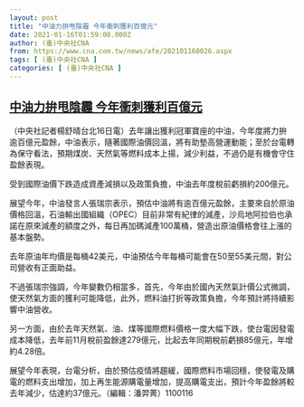```yaml
---
layout: post
title: "中油力拚甩陰霾 今年衝刺獲利百億元"
date: 2021-01-16T01:59:08.000Z
author: (臺)中央社CNA
from: https://www.cna.com.tw/news/afe/202101160026.aspx
tags: [ (臺)中央社CNA ]
categories: [ (臺)中央社CNA ]
---
```

<!--1610762348000-->
[中油力拚甩陰霾 今年衝刺獲利百億元](https://www.cna.com.tw/news/afe/202101160026.aspx)
------

<div>
<div></div><div class="paragraph"><p>（中央社記者楊舒晴台北16日電）去年讓出獲利冠軍寶座的中油，今年度將力拚逾百億元盈餘，中油表示，隨著國際油價回溫，將有助墊高營運動能；至於台電轉為保守看法，預期煤炭、天然氣等燃料成本上揚，減少利益，不過仍是有機會守住盈餘表現。</p><p>受到國際油價下跌造成資產減損以及政策負擔，中油去年度稅前虧損約200億元。</p><p>展望今年，中油發言人張瑞宗表示，預估中油將有逾百億元盈餘，主要來自於原油價格回溫，石油輸出國組織（OPEC）目前非常有紀律的減產，沙烏地阿拉伯也承諾在原來減產的額度之外，每日再加碼減產100萬桶，營造出原油價格會往上漲的基本盤勢。</p><p>去年原油年均價是每桶42美元，中油預估今年每桶可能會在50至55美元間，對公司營收有正面助益。</p><p>不過張瑞宗強調，今年變數仍相當多，首先，今年由於國內天然氣計價公式微調，使天然氣方面的獲利可能降低，此外，燃料油打折等政策負擔，今年預計將持續影響中油營收。</p><p>另一方面，由於去年天然氣、油、煤等國際燃料價格一度大幅下跌，使台電因發電成本降低，去年前11月稅前盈餘達279億元，比起去年同期稅前虧損85億元，年增約4.28倍。</p><p>展望今年表現，台電分析，由於預估疫情將趨緩，國際燃料市場回穩，使發電及購電的燃料支出增加，加上再生能源購電量增加，提高購電支出，預計今年盈餘將較去年減少，估達約37億元。（編輯：潘羿菁）1100116</p></div>
</div>

